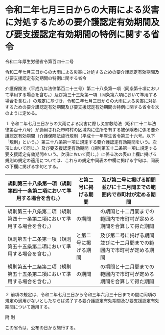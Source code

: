 # 令和二年七月三日からの大雨による災害に対処するための要介護認定有効期間及び要支援認定有効期間の特例に関する省令

令和二年厚生労働省令第百四十二号

令和二年七月三日からの大雨による災害に対処するための要介護認定有効期間及び要支援認定有効期間の特例に関する省令

介護保険法（平成九年法律第百二十三号）第二十八条第一項（同条第十項において準用する場合を含む。）及び第三十三条第一項（同条第六項において準用する場合を含む。）の規定に基づき、令和二年七月三日からの大雨による災害に対処するための要介護認定有効期間及び要支援認定有効期間の特例に関する省令を次のように定める。

１ 令和二年七月三日からの大雨による災害に際し災害救助法（昭和二十二年法律第百十八号）が適用された市町村の区域内に住所を有する被保険者に係る要介護認定有効期間（介護保険法施行規則（平成十一年厚生省令第三十六号。以下「規則」という。）第三十八条第一項に規定する要介護認定有効期間をいう。次項において同じ。）及び要支援認定有効期間（規則第五十二条第一項に規定する要支援認定有効期間をいう。次項において同じ。）に係る次の表の上欄に掲げる規則の規定の適用については、これらの規定中同表の中欄に掲げる字句は、同表の下欄に掲げる字句とする。

規則第三十八条第一項（規則第四十一条第二項において準用する場合を含む。） | と第二号に掲げる期間 | 及び第二号に掲げる期間並びに十二月間までの範囲内で市町村が定める期間  
---|---|---  
規則第三十八条第二項（規則第四十一条第二項において準用する場合を含む。） | の期間 | の期間と十二月間までの範囲内で市町村が定める期間を合算して得た期間  
規則第五十二条第一項（規則第五十五条第二項において準用する場合を含む。） | と第二号に掲げる期間 | 及び第二号に掲げる期間並びに十二月間までの範囲内で市町村が定める期間  
規則第五十二条第二項（規則第五十五条第二項において準用する場合を含む。） | の期間 | の期間と十二月間までの範囲内で市町村が定める期間を合算して得た期間  
  
２ 前項の規定は、令和二年七月三日から令和三年六月三十日までの間に同項の規定の適用がないとしたならば満了する要介護認定有効期間及び要支援認定有効期間について適用する。

附 則

この省令は、公布の日から施行する。
